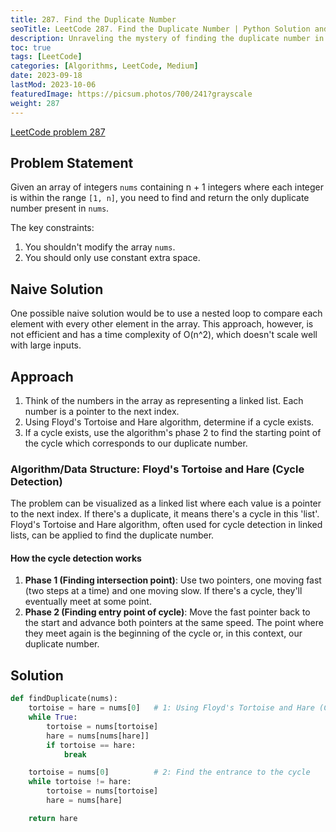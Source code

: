 ```yaml
---
title: 287. Find the Duplicate Number
seoTitle: LeetCode 287. Find the Duplicate Number | Python Solution and Explanation
description: Unraveling the mystery of finding the duplicate number in an array.
toc: true
tags: [LeetCode]
categories: [Algorithms, LeetCode, Medium]
date: 2023-09-18
lastMod: 2023-10-06
featuredImage: https://picsum.photos/700/241?grayscale
weight: 287
---
```


[LeetCode problem 287](<https://leetcode.com/problems/find-the-duplicate-number/>)

## Problem Statement

Given an array of integers `nums` containing n + 1 integers where each integer is within the range `[1, n]`, you need to find and return the only duplicate number present in `nums`.

The key constraints:

1. You shouldn't modify the array `nums`.
2. You should only use constant extra space.

## Naive Solution

One possible naive solution would be to use a nested loop to compare each element with every other element in the array. This approach, however, is not efficient and has a time complexity of O(n^2), which doesn't scale well with large inputs.

## Approach

1. Think of the numbers in the array as representing a linked list. Each number is a pointer to the next index.
2. Using Floyd's Tortoise and Hare algorithm, determine if a cycle exists.
3. If a cycle exists, use the algorithm's phase 2 to find the starting point of the cycle which corresponds to our duplicate number.

### Algorithm/Data Structure: Floyd's Tortoise and Hare (Cycle Detection)

The problem can be visualized as a linked list where each value is a pointer to the next index. If there's a duplicate, it means there's a cycle in this 'list'. Floyd's Tortoise and Hare algorithm, often used for cycle detection in linked lists, can be applied to find the duplicate number.

#### How the cycle detection works

1. **Phase 1 (Finding intersection point)**: Use two pointers, one moving fast (two steps at a time) and one moving slow. If there's a cycle, they'll eventually meet at some point.
2. **Phase 2 (Finding entry point of cycle)**: Move the fast pointer back to the start and advance both pointers at the same speed. The point where they meet again is the beginning of the cycle or, in this context, our duplicate number.

## Solution

```python
def findDuplicate(nums):
    tortoise = hare = nums[0]   # 1: Using Floyd's Tortoise and Hare (Cycle Detection)
    while True:
        tortoise = nums[tortoise]
        hare = nums[nums[hare]]
        if tortoise == hare:
            break

    tortoise = nums[0]          # 2: Find the entrance to the cycle
    while tortoise != hare:
        tortoise = nums[tortoise]
        hare = nums[hare]

    return hare
```
